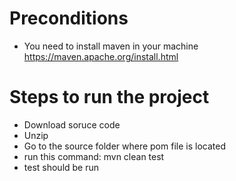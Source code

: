 # Preconditions
- You need to install maven in your machine
https://maven.apache.org/install.html

# Steps to run the project
- Download soruce code
- Unzip
- Go to the source folder where pom file is located
- run this command: mvn clean test
- test should be run

